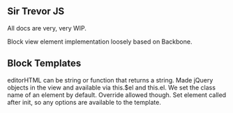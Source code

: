 ## Sir Trevor JS

All docs are very, very WIP.

Block view element implementation loosely based on Backbone. 

## Block Templates

editorHTML can be string or function that returns a string. Made jQuery objects in the view and available via this.$el and this.el. 
We set the class name of an element by default. Override allowed though. Set element called after init, so any options are available to the template.